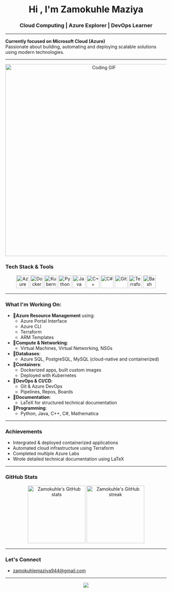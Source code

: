 <h1 align="center">Hi , I'm Zamokuhle Maziya</h1>
<h3 align="center">Cloud Computing | Azure Explorer | DevOps Learner</h3>

---

 **Currently focused on Microsoft Cloud (Azure)**  
 Passionate about building, automating and deploying scalable solutions using modern technologies.

---

<p align="center">
  <img src="https://media.giphy.com/media/qgQUggAC3Pfv687qPC/giphy.gif" alt="Coding GIF" width="600"/>
</p>

### Tech Stack & Tools

<p align="center">
  <img src="https://cdn.jsdelivr.net/gh/devicons/devicon/icons/azure/azure-original.svg" alt="Azure" width="40" height="40"/>
  <img src="https://cdn.jsdelivr.net/gh/devicons/devicon/icons/docker/docker-original.svg" alt="Docker" width="40" height="40"/>
  <img src="https://cdn.jsdelivr.net/gh/devicons/devicon/icons/kubernetes/kubernetes-plain.svg" alt="Kubernetes" width="40" height="40"/>
  <img src="https://cdn.jsdelivr.net/gh/devicons/devicon/icons/python/python-original.svg" alt="Python" width="40" height="40"/>
  <img src="https://cdn.jsdelivr.net/gh/devicons/devicon/icons/java/java-original.svg" alt="Java" width="40" height="40"/>
  <img src="https://cdn.jsdelivr.net/gh/devicons/devicon/icons/cplusplus/cplusplus-original.svg" alt="C++" width="40" height="40"/>
  <img src="https://cdn.jsdelivr.net/gh/devicons/devicon/icons/csharp/csharp-original.svg" alt="C#" width="40" height="40"/>
  <img src="https://cdn.jsdelivr.net/gh/devicons/devicon/icons/git/git-original.svg" alt="Git" width="40" height="40"/>
  <img src="https://cdn.jsdelivr.net/gh/devicons/devicon/icons/terraform/terraform-original.svg" alt="Terraform" width="40" height="40"/>
  <img src="https://cdn.jsdelivr.net/gh/devicons/devicon/icons/bash/bash-original.svg" alt="Bash" width="40" height="40"/>
</p>

---

### What I'm Working On:

- 🔷**Azure Resource Management** using:
  - Azure Portal Interface
  - Azure CLI
  - Terraform
  - ARM Templates
- 🔷**Compute & Networking**:
  - Virtual Machines, Virtual Networking, NSGs
- 🔷**Databases**:
  - Azure SQL, PostgreSQL, MySQL (cloud-native and containerized)
- 🔷**Containers**:
  - Dockerized apps, built custom images
  - Deployed with Kubernetes
- 🔷**DevOps & CI/CD**:
  - Git & Azure DevOps
  - Pipelines, Repos, Boards
- 🔷**Documentation**:
  - LaTeX for structured technical documentation
- 🔷**Programming**:
  - Python, Java, C++, C#, Mathematica

---

###  Achievements

-  Intergrated & deployed containerized applications
-  Automated cloud infrastructure using Terraform
-  Completed multiple Azure Labs
-  Wrote detailed technical documentation using LaTeX

---

###  GitHub Stats

<p align="center">
  <img src="https://github-readme-stats.vercel.app/api?username=Zamam03&show_icons=true&theme=azure&hide_title=true" alt="Zamokuhle's GitHub stats" height="180"/>
  <img src="https://github-readme-streak-stats.herokuapp.com/?user=Zamam03&theme=azure" alt="Zamokuhle's GitHub streak" height="180"/>
</p>

---

### Let's Connect
 
-  zamokuhlemaziya944@gmail.com

---

<p align="center">
  <img src="https://capsule-render.vercel.app/api?type=waving&color=0b5caa&height=100&section=footer"/>
</p>
